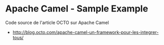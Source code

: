 # Apache Camel - Sample Example

Code source de l'article OCTO sur Apache Camel
* http://blog.octo.com/apache-camel-un-framework-pour-les-integrer-tous/ 
 

